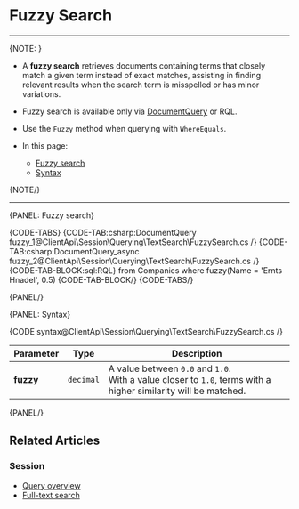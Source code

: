 # Fuzzy Search

---

{NOTE: }

* A __fuzzy search__ retrieves documents containing terms that closely match a given term instead of exact matches, 
  assisting in finding relevant results when the search term is misspelled or has minor variations.

* Fuzzy search is available only via [DocumentQuery](../../../../client-api/session/querying/document-query/what-is-document-query) or RQL.

* Use the `Fuzzy` method when querying with `WhereEquals`.

* In this page:
    * [Fuzzy search](../../../../client-api/session/querying/text-search/proximity-search#fuzzy-search)
    * [Syntax](../../../../client-api/session/querying/text-search/proximity-search#syntax)

{NOTE/}

---

{PANEL: Fuzzy search}

{CODE-TABS}
{CODE-TAB:csharp:DocumentQuery fuzzy_1@ClientApi\Session\Querying\TextSearch\FuzzySearch.cs /}
{CODE-TAB:csharp:DocumentQuery_async fuzzy_2@ClientApi\Session\Querying\TextSearch\FuzzySearch.cs /}
{CODE-TAB-BLOCK:sql:RQL}
from Companies
where fuzzy(Name = 'Ernts Hnadel', 0.5)
{CODE-TAB-BLOCK/}
{CODE-TABS/}

{PANEL/}

{PANEL: Syntax}

{CODE syntax@ClientApi\Session\Querying\TextSearch\FuzzySearch.cs /}

| Parameter   | Type      | Description                                                                                                       |
|-------------|-----------|-------------------------------------------------------------------------------------------------------------------|
| **fuzzy**   | `decimal` | A value between `0.0` and `1.0`.<br>With a value closer to `1.0`, terms with a higher similarity will be matched. |

{PANEL/}

## Related Articles

### Session

- [Query overview](../../../../client-api/session/querying/how-to-query)
- [Full-text search](../../../../client-api/session/querying/text-search/full-text-search)
